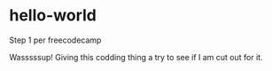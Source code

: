 # hello-world

Step 1 per freecodecamp 

Wasssssup! Giving this codding thing a try to see if I am cut out for it.  

